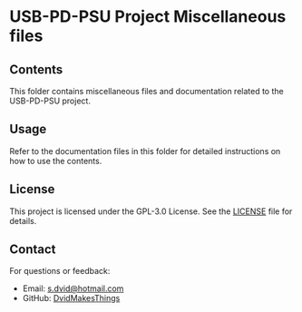 # USB-PD-PSU Project Miscellaneous files

## Contents
This folder contains miscellaneous files and documentation related to the USB-PD-PSU project.

## Usage
Refer to the documentation files in this folder for detailed instructions on how to use the contents.

## License
This project is licensed under the GPL-3.0 License. See the [LICENSE](LICENSE) file for details.

## Contact
For questions or feedback:
- Email: [s.dvid@hotmail.com](mailto:s.dvid@hotmail.com)
- GitHub: [DvidMakesThings](https://github.com/DvidMakesThings)
